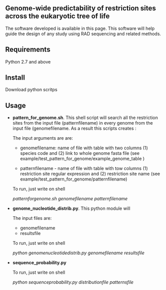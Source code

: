 Genome-wide predictability of restriction sites across the eukaryotic tree of life
-----------------------------------------------------------------------------------
The software developed is available in this page. This software will help guide the design of any study using RAD sequencing and related methods.


Requirements
------------
Python 2.7 and above


Install
-------
Download python scritps 



Usage
-----



- **pattern_for_genome.sh**.  This shell script will search all the restriction sites from the input file (patternfilename) in every genome from the input file (genomefilename. As a result this scripts creates : 

	The input arguments are are: 
	- genomefilename: name of file with table with two columns (1) species code and (2) link to whole genome fasta file 
    (see example/test_pattern_for_genome/example_genome_table )
    
	- patternfilename - name of file with table with tow columns (1) restriction site regular expression and (2) restriction site name 
    (see example/test_pattern_for_genome/patternfilename)

	To run, just write on shell

	_patternforgenome.sh genomefilename patternfilename_

- **genome_nucleotide_distrib.py**. This python module will 


	 The input files are:

	- genomefilename 
	- resultsfile 

	To run, just write on shell

	_python genomenucleotidedistrib.py genomefilename resultsfile_

- **sequence_probability.py**

	To run, just write on shell
    
	_python sequenceprobability.py distributionfile patternsfile_

